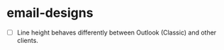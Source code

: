 # email-designs

- [ ] Line height behaves differently between Outlook (Classic) and other clients.
